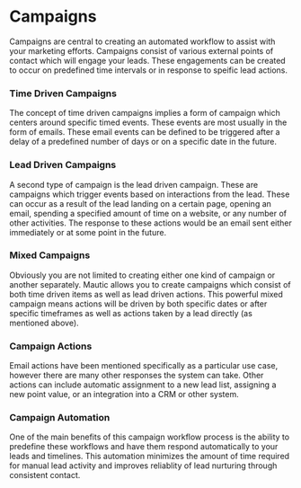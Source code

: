 # Campaigns

Campaigns are central to creating an automated workflow to assist with your marketing efforts. Campaigns consist of various external points of contact which will engage your leads. These engagements can be created to occur on predefined time intervals or in response to speific lead actions.

### Time Driven Campaigns

The concept of time driven campaigns implies a form of campaign which centers around specific timed events. These events are most usually in the form of emails. These email events can be defined to be triggered after a delay of a predefined number of days or on a specific date in the future.

### Lead Driven Campaigns

A second type of campaign is the lead driven campaign. These are campaigns which trigger events based on interactions from the lead. These can occur as a result of the lead landing on a certain page, opening an email, spending a specified amount of time on a website, or any number of other activities. The response to these actions would be an email sent either immediately or at some point in the future.

### Mixed Campaigns

Obviously you are not limited to creating either one kind of campaign or another separately. Mautic allows you to create campaigns which consist of both time driven items as well as lead driven actions. This powerful mixed campaign means actions will be driven by both specific dates or after specific timeframes as well as actions taken by a lead directly (as mentioned above).

### Campaign Actions

Email actions have been mentioned specifically as a particular use case, however there are many other responses the system can take. Other actions can include automatic assignment to a new lead list, assigning a new point value, or an integration into a CRM or other system.

### Campaign Automation

One of the main benefits of this campaign workflow process is the ability to predefine these workflows and have them respond automatically to your leads and timelines. This automation minimizes the amount of time required for manual lead activity and improves reliablity of lead nurturing through consistent contact.
